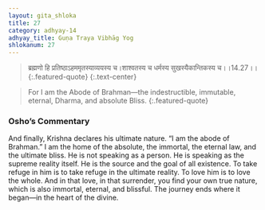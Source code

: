 ```yaml
---
layout: gita_shloka
title: 27
category: adhyay-14
adhyay_title: Guṇa Traya Vibhāg Yog
shlokanum: 27
---
```


> ब्रह्मणो हि प्रतिष्ठाऽहममृतस्याव्ययस्य च।शाश्वतस्य च धर्मस्य सुखस्यैकान्तिकस्य च।।14.27।।
{:.featured-quote}
{:.text-center}

> For I am the Abode of Brahman—the indestructible, immutable, eternal, Dharma, and absolute Bliss.
{:.featured-quote}

### Osho’s Commentary
And finally, Krishna declares his ultimate nature. “I am the abode of Brahman.” I am the home of the absolute, the immortal, the eternal law, and the ultimate bliss.
He is not speaking as a person. He is speaking as the supreme reality itself. He is the source and the goal of all existence.
To take refuge in him is to take refuge in the ultimate reality. To love him is to love the whole. And in that love, in that surrender, you find your own true nature, which is also immortal, eternal, and blissful. The journey ends where it began—in the heart of the divine.
